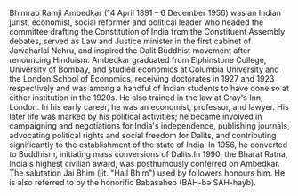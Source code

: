 Bhimrao Ramji Ambedkar (14 April 1891 – 6 December 1956) was an Indian jurist, economist, social reformer and political leader who headed the committee drafting the Constitution of India from the  Constituent Assembly debates, served as Law and Justice minister in the first cabinet of Jawaharlal Nehru, and inspired the Dalit Buddhist movement after renouncing Hinduism.
Ambedkar graduated from Elphinstone College, University of Bombay, and studied economics at Columbia University and the London School of Economics, receiving doctorates in 1927 and 1923 respectively and was among a handful of Indian students to have done so at either institution in the 1920s.  He also trained in the law at Gray's Inn, London.  In his early career, he was an economist, professor, and lawyer. His later life was marked by his political activities; he became involved in campaigning and negotiations for India's independence, publishing journals, advocating political rights and social freedom for Dalits, and contributing significantly to the establishment of the state of India. In 1956, he converted to Buddhism, initiating mass conversions of Dalits.In 1990, the Bharat Ratna, India's highest civilian award, was posthumously conferred on Ambedkar. The salutation Jai Bhim (lit. "Hail Bhim") used by followers honours him.  He is also referred to by the honorific Babasaheb (BAH-bə SAH-hayb).